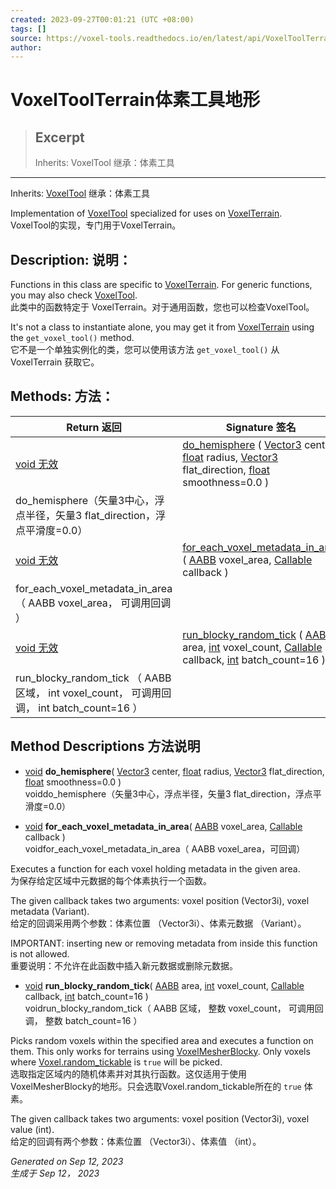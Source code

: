 ```yaml
---
created: 2023-09-27T00:01:21 (UTC +08:00)
tags: []
source: https://voxel-tools.readthedocs.io/en/latest/api/VoxelToolTerrain/
author: 
---
```


# VoxelToolTerrain体素工具地形

> ## Excerpt
> Inherits: VoxelTool 继承：体素工具

---
Inherits: [VoxelTool](https://voxel-tools.readthedocs.io/en/latest/api/VoxelTool/) 继承：体素工具

Implementation of [VoxelTool](https://voxel-tools.readthedocs.io/en/latest/api/VoxelTool/) specialized for uses on [VoxelTerrain](https://voxel-tools.readthedocs.io/en/latest/api/VoxelTerrain/).  
VoxelTool的实现，专门用于VoxelTerrain。

## Description: 说明：

Functions in this class are specific to [VoxelTerrain](https://voxel-tools.readthedocs.io/en/latest/api/VoxelTerrain/). For generic functions, you may also check [VoxelTool](https://voxel-tools.readthedocs.io/en/latest/api/VoxelTool/).  
此类中的函数特定于 VoxelTerrain。对于通用函数，您也可以检查VoxelTool。

It's not a class to instantiate alone, you may get it from [VoxelTerrain](https://voxel-tools.readthedocs.io/en/latest/api/VoxelTerrain/) using the `get_voxel_tool()` method.  
它不是一个单独实例化的类，您可以使用该方法 `get_voxel_tool()` 从 VoxelTerrain 获取它。

## Methods: 方法：

| Return 返回 | Signature 签名 |
| --- | --- |
| [void 无效](https://voxel-tools.readthedocs.io/en/latest/api/VoxelToolTerrain/#) | [do\_hemisphere](https://voxel-tools.readthedocs.io/en/latest/api/VoxelToolTerrain/#i_do_hemisphere) ( [Vector3](https://docs.godotengine.org/en/stable/classes/class_vector3.html) center, [float](https://docs.godotengine.org/en/stable/classes/class_float.html) radius, [Vector3](https://docs.godotengine.org/en/stable/classes/class_vector3.html) flat\_direction, [float](https://docs.godotengine.org/en/stable/classes/class_float.html) smoothness=0.0 )  
do\_hemisphere（矢量3中心，浮点半径，矢量3 flat\_direction，浮点平滑度=0.0） |
| [void 无效](https://voxel-tools.readthedocs.io/en/latest/api/VoxelToolTerrain/#) | [for\_each\_voxel\_metadata\_in\_area](https://voxel-tools.readthedocs.io/en/latest/api/VoxelToolTerrain/#i_for_each_voxel_metadata_in_area) ( [AABB](https://docs.godotengine.org/en/stable/classes/class_aabb.html) voxel\_area, [Callable](https://docs.godotengine.org/en/stable/classes/class_callable.html) callback )  
for\_each\_voxel\_metadata\_in\_area （ AABB voxel\_area， 可调用回调 ） |
| [void 无效](https://voxel-tools.readthedocs.io/en/latest/api/VoxelToolTerrain/#) | [run\_blocky\_random\_tick](https://voxel-tools.readthedocs.io/en/latest/api/VoxelToolTerrain/#i_run_blocky_random_tick) ( [AABB](https://docs.godotengine.org/en/stable/classes/class_aabb.html) area, [int](https://docs.godotengine.org/en/stable/classes/class_int.html) voxel\_count, [Callable](https://docs.godotengine.org/en/stable/classes/class_callable.html) callback, [int](https://docs.godotengine.org/en/stable/classes/class_int.html) batch\_count=16 )  
run\_blocky\_random\_tick （ AABB 区域， int voxel\_count， 可调用回调， int batch\_count=16 ） |

## Method Descriptions 方法说明

-   [void](https://voxel-tools.readthedocs.io/en/latest/api/VoxelToolTerrain/#) **do\_hemisphere**( [Vector3](https://docs.godotengine.org/en/stable/classes/class_vector3.html) center, [float](https://docs.godotengine.org/en/stable/classes/class_float.html) radius, [Vector3](https://docs.godotengine.org/en/stable/classes/class_vector3.html) flat\_direction, [float](https://docs.godotengine.org/en/stable/classes/class_float.html) smoothness=0.0 )  
    voiddo\_hemisphere（矢量3中心，浮点半径，矢量3 flat\_direction，浮点平滑度=0.0）
    
-   [void](https://voxel-tools.readthedocs.io/en/latest/api/VoxelToolTerrain/#) **for\_each\_voxel\_metadata\_in\_area**( [AABB](https://docs.godotengine.org/en/stable/classes/class_aabb.html) voxel\_area, [Callable](https://docs.godotengine.org/en/stable/classes/class_callable.html) callback )  
    voidfor\_each\_voxel\_metadata\_in\_area（ AABB voxel\_area，可回调）
    

Executes a function for each voxel holding metadata in the given area.  
为保存给定区域中元数据的每个体素执行一个函数。

The given callback takes two arguments: voxel position (Vector3i), voxel metadata (Variant).  
给定的回调采用两个参数：体素位置 （Vector3i）、体素元数据 （Variant）。

IMPORTANT: inserting new or removing metadata from inside this function is not allowed.  
重要说明：不允许在此函数中插入新元数据或删除元数据。

-   [void](https://voxel-tools.readthedocs.io/en/latest/api/VoxelToolTerrain/#) **run\_blocky\_random\_tick**( [AABB](https://docs.godotengine.org/en/stable/classes/class_aabb.html) area, [int](https://docs.godotengine.org/en/stable/classes/class_int.html) voxel\_count, [Callable](https://docs.godotengine.org/en/stable/classes/class_callable.html) callback, [int](https://docs.godotengine.org/en/stable/classes/class_int.html) batch\_count=16 )  
    voidrun\_blocky\_random\_tick（ AABB 区域， 整数 voxel\_count， 可调用回调， 整数 batch\_count=16 ）

Picks random voxels within the specified area and executes a function on them. This only works for terrains using [VoxelMesherBlocky](https://voxel-tools.readthedocs.io/en/latest/api/VoxelMesherBlocky/). Only voxels where [Voxel.random\_tickable](https://docs.godotengine.org/en/stable/classes/class_voxel.html#class-voxel-property-random-tickable) is `true` will be picked.  
选取指定区域内的随机体素并对其执行函数。这仅适用于使用VoxelMesherBlocky的地形。只会选取Voxel.random\_tickable所在的 `true` 体素。

The given callback takes two arguments: voxel position (Vector3i), voxel value (int).  
给定的回调有两个参数：体素位置 （Vector3i）、体素值 （int）。

_Generated on Sep 12, 2023  
生成于 Sep 12， 2023_
